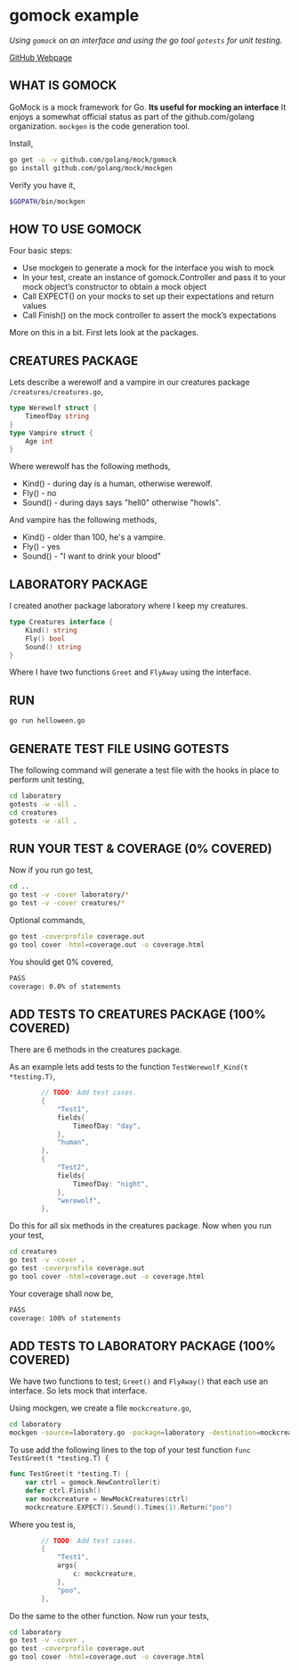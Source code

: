 # gomock example

_Using `gomock` on an interface and using the go tool `gotests` for unit testing._

[GitHub Webpage](https://jeffdecola.github.io/my-go-examples/)

## WHAT IS GOMOCK

GoMock is a mock framework for Go.
**Its useful for mocking an interface**
It enjoys a somewhat official status as
part of the github.com/golang organization.
`mockgen` is the code generation tool.

Install,

```bash
go get -u -v github.com/golang/mock/gomock
go install github.com/golang/mock/mockgen
```

Verify you have it,

```bash
$GOPATH/bin/mockgen
```

## HOW TO USE GOMOCK

Four basic steps:

* Use mockgen to generate a mock for the interface you wish to mock
* In your test, create an instance of gomock.Controller and pass it
  to your mock object’s constructor to obtain a mock object
* Call EXPECT() on your mocks to set up their expectations and return values
* Call Finish() on the mock controller to assert the mock’s expectations

More on this in a bit. First lets look at the packages.

## CREATURES PACKAGE

Lets describe a werewolf and a vampire in our creatures package
`/creatures/creatures.go`,

```go
type Werewolf struct {
    TimeofDay string
}
type Vampire struct {
    Age int
}
```

Where werewolf has the following methods,

* Kind() - during day is a human, otherwise werewolf.
* Fly()  - no
* Sound() - during days says "hell0" otherwise "howls".

And vampire has the following methods,

* Kind() - older than 100, he's a vampire.
* Fly()  - yes
* Sound() - "I want to drink your blood"

## LABORATORY PACKAGE

I created another package laboratory where I keep my creatures.

```go
type Creatures interface {
    Kind() string
    Fly() bool
    Sound() string
}
```

Where I have two functions `Greet` and `FlyAway` using the interface.

## RUN

```bash
go run helloween.go
```

## GENERATE TEST FILE USING GOTESTS

The following command will generate a test file with the hooks
in place to perform unit testing,

```bash
cd laboratory
gotests -w -all .
cd creatures
gotests -w -all .
```

## RUN YOUR TEST & COVERAGE (0% COVERED)

Now if you run go test,

```bash
cd ..
go test -v -cover laboratory/*
go test -v -cover creatures/*
```

Optional commands,

```bash
go test -coverprofile coverage.out
go tool cover -html=coverage.out -o coverage.html
```

You should get 0% covered,

```bash
PASS
coverage: 0.0% of statements
```

## ADD TESTS TO CREATURES PACKAGE (100% COVERED)

There are 6 methods in the creatures package.

As an example lets add tests to the function `TestWerewolf_Kind(t *testing.T)`,

```go
        // TODO: Add test cases.
        {
            "Test1",
            fields{
                TimeofDay: "day",
            },
            "human",
        },
        {
            "Test2",
            fields{
                TimeofDay: "night",
            },
            "werewolf",
        },
```

Do this for all six methods in the creatures package. Now when you run your test,

```bash
cd creatures
go test -v -cover .
go test -coverprofile coverage.out
go tool cover -html=coverage.out -o coverage.html
```

Your coverage shall now be,

```bash
PASS
coverage: 100% of statements
```

## ADD TESTS TO LABORATORY PACKAGE (100% COVERED)

We have two functions to test; `Greet()` and `FlyAway()` that each use an interface.
So lets mock that interface.

Using mockgen, we create a file `mockcreature.go`,

```bash
cd laboratory
mockgen -source=laboratory.go -package=laboratory -destination=mockcreature.go
```

To use add the following lines to the top of your test function
`func TestGreet(t *testing.T) {`

```go
func TestGreet(t *testing.T) {
    var ctrl = gomock.NewController(t)
    defer ctrl.Finish()
    var mockcreature = NewMockCreatures(ctrl)
    mockcreature.EXPECT().Sound().Times(1).Return("poo")
```

Where you test is,

```go
        // TODO: Add test cases.
        {
            "Test1",
            args{
                c: mockcreature,
            },
            "poo",
        },
```

Do the same to the other function.  Now run your tests,

```bash
cd laboratory
go test -v -cover .
go test -coverprofile coverage.out
go tool cover -html=coverage.out -o coverage.html
```
